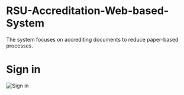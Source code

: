 # RSU-Accreditation-Web-based-System
The system focuses on accrediting documents to reduce paper-based processes.
# Sign in 
![Sign in]([https://www.figma.com/proto/NNdFJIpDjf4vmpuA6GiMlg/sign-in?node-id=0-1&t=mUzbMZG6dvO99aZn-1](https://www.figma.com/proto/NNdFJIpDjf4vmpuA6GiMlg/sign-in?node-id=1-6&node-type=canvas&t=obM5H0ADtc4C70hX-1&scaling=scale-down&content-scaling=fixed&page-id=0%3A1))
